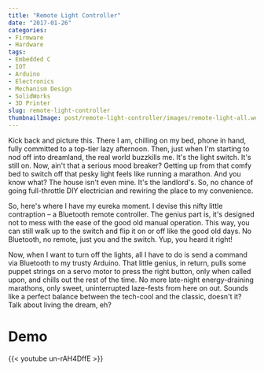 ```yaml
---
title: "Remote Light Controller"
date: "2017-01-26"
categories:
- Firmware
- Hardware
tags:
- Embedded C
- IOT
- Arduino
- Electronics
- Mechanism Design
- SolidWorks
- 3D Printer
slug: remote-light-controller
thumbnailImage: post/remote-light-controller/images/remote-light-all.webp
---
```


<!-- for peek -->
Kick back and picture this. There I am, chilling on my bed, phone in hand, 
fully committed to a top-tier lazy afternoon. Then, just when I'm starting to 
nod off into dreamland, the real world buzzkills me. It's the light switch. 
It's still on. Now, ain't that a serious mood breaker? Getting up from that 
comfy bed to switch off that pesky light feels like running a marathon. 
And you know what? The house isn't even mine. It's the landlord's. So, 
no chance of going full-throttle DIY electrician and rewiring the place 
to my convenience.

<!--more-->
So, here's where I have my eureka moment. I devise this nifty little contraption 
– a Bluetooth remote controller. The genius part is, it's designed not to mess 
with the ease of the good old manual operation. This way, you can still walk up 
to the switch and flip it on or off like the good old days. No Bluetooth, 
no remote, just you and the switch. Yup, you heard it right!

Now, when I want to turn off the lights, all I have to do is send a command 
via Bluetooth to my trusty Arduino. That little genius, in return, pulls some 
puppet strings on a servo motor to press the right button, only when called upon, 
and chills out the rest of the time. No more late-night energy-draining marathons, 
only sweet, uninterrupted laze-fests from here on out. Sounds like a perfect 
balance between the tech-cool and the classic, doesn't it? Talk about living the 
dream, eh?


# Demo
<!-- [Github](addr) -->
{{< youtube un-rAH4DffE >}}

